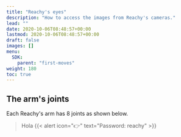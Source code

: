 ```yaml
---
title: "Reachy's eyes"
description: "How to access the images from Reachy's cameras."
lead: ""
date: 2020-10-06T08:48:57+00:00
lastmod: 2020-10-06T08:48:57+00:00
draft: false
images: []
menu:
  SDK:
    parent: "first-moves"
weight: 180
toc: true
---
```


## The arm's joints

Each Reachy's arm has 8 joints as shown below.

> Hola 
{{< alert icon="👉" text="Password: reachy" >}}
